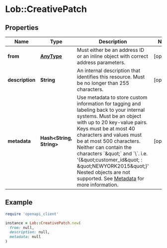# Lob::CreativePatch

## Properties

| Name | Type | Description | Notes |
| ---- | ---- | ----------- | ----- |
| **from** | [**AnyType**](.md) | Must either be an address ID or an inline object with correct address parameters. | [optional] |
| **description** | **String** | An internal description that identifies this resource. Must be no longer than 255 characters.  | [optional] |
| **metadata** | **Hash&lt;String, String&gt;** | Use metadata to store custom information for tagging and labeling back to your internal systems. Must be an object with up to 20 key-value pairs. Keys must be at most 40 characters and values must be at most 500 characters. Neither can contain the characters &#x60;\&quot;&#x60; and &#x60;\\&#x60;. i.e. &#39;{\&quot;customer_id\&quot; : \&quot;NEWYORK2015\&quot;}&#39; Nested objects are not supported.  See [Metadata](#section/Metadata) for more information. | [optional] |

## Example

```ruby
require 'openapi_client'

instance = Lob::CreativePatch.new(
  from: null,
  description: null,
  metadata: null
)
```

